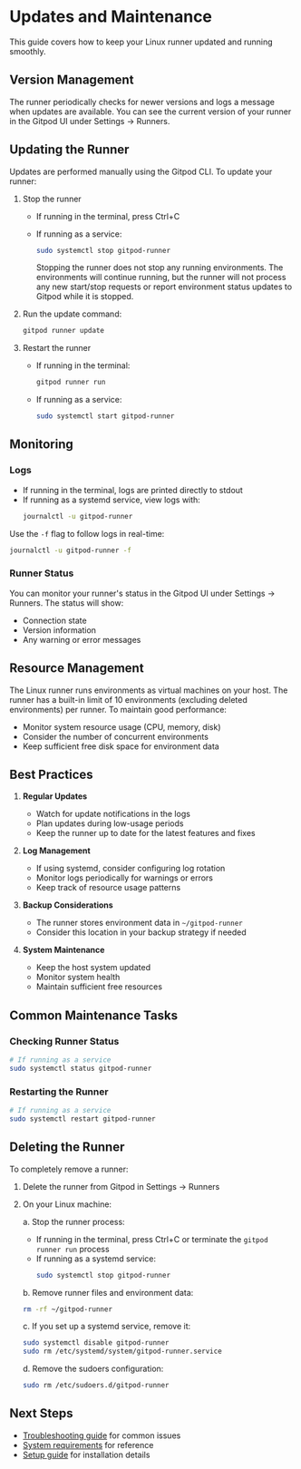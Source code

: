 # Updates and Maintenance

This guide covers how to keep your Linux runner updated and running smoothly.

## Version Management

The runner periodically checks for newer versions and logs a message when updates are available. You can see the current version of your runner in the Gitpod UI under Settings -> Runners.

## Updating the Runner

Updates are performed manually using the Gitpod CLI. To update your runner:

1. Stop the runner

   * If running in the terminal, press Ctrl+C
   * If running as a service:

     ```bash
     sudo systemctl stop gitpod-runner
     ```

     <Note>
       Stopping the runner does not stop any running environments. The
       environments will continue running, but the runner will not process
       any new start/stop requests or report environment status updates to
       Gitpod while it is stopped.
     </Note>

2. Run the update command:

   ```bash
   gitpod runner update
   ```

3. Restart the runner
   * If running in the terminal:
     ```bash
     gitpod runner run
     ```
   * If running as a service:
     ```bash
     sudo systemctl start gitpod-runner
     ```

## Monitoring

### Logs

* If running in the terminal, logs are printed directly to stdout
* If running as a systemd service, view logs with:
  ```bash
  journalctl -u gitpod-runner
  ```

Use the `-f` flag to follow logs in real-time:

```bash
journalctl -u gitpod-runner -f
```

### Runner Status

You can monitor your runner's status in the Gitpod UI under Settings -> Runners. The status will show:

* Connection state
* Version information
* Any warning or error messages

## Resource Management

The Linux runner runs environments as virtual machines on your host. The runner has a built-in limit of 10 environments (excluding deleted environments) per runner. To maintain good performance:

* Monitor system resource usage (CPU, memory, disk)
* Consider the number of concurrent environments
* Keep sufficient free disk space for environment data

## Best Practices

1. **Regular Updates**

   * Watch for update notifications in the logs
   * Plan updates during low-usage periods
   * Keep the runner up to date for the latest features and fixes

2. **Log Management**

   * If using systemd, consider configuring log rotation
   * Monitor logs periodically for warnings or errors
   * Keep track of resource usage patterns

3. **Backup Considerations**

   * The runner stores environment data in `~/gitpod-runner`
   * Consider this location in your backup strategy if needed

4. **System Maintenance**
   * Keep the host system updated
   * Monitor system health
   * Maintain sufficient free resources

## Common Maintenance Tasks

### Checking Runner Status

```bash
# If running as a service
sudo systemctl status gitpod-runner
```

### Restarting the Runner

```bash
# If running as a service
sudo systemctl restart gitpod-runner
```

## Deleting the Runner

To completely remove a runner:

1. Delete the runner from Gitpod in Settings -> Runners

2. On your Linux machine:

   a. Stop the runner process:

   * If running in the terminal, press Ctrl+C or terminate the `gitpod runner run` process
   * If running as a systemd service:
     ```bash
     sudo systemctl stop gitpod-runner
     ```

   b. Remove runner files and environment data:

   ```bash
   rm -rf ~/gitpod-runner
   ```

   c. If you set up a systemd service, remove it:

   ```bash
   sudo systemctl disable gitpod-runner
   sudo rm /etc/systemd/system/gitpod-runner.service
   ```

   d. Remove the sudoers configuration:

   ```bash
   sudo rm /etc/sudoers.d/gitpod-runner
   ```

## Next Steps

* [Troubleshooting guide](/flex/runners/linux/troubleshooting) for common issues
* [System requirements](/flex/runners/linux/requirements) for reference
* [Setup guide](/flex/runners/linux/setup) for installation details
